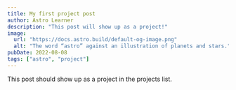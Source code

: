 ```yaml
---
title: My first project post
author: Astro Learner
description: "This post will show up as a project!"
image:
  url: "https://docs.astro.build/default-og-image.png"
  alt: "The word “astro” against an illustration of planets and stars."
pubDate: 2022-08-08
tags: ["astro", "project"]
---
```


This post should show up as a project in the projects list.
